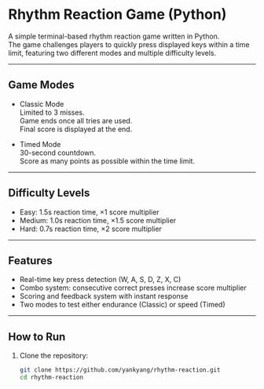 # Rhythm Reaction Game (Python)

A simple terminal-based rhythm reaction game written in Python.  
The game challenges players to quickly press displayed keys within a time limit, featuring two different modes and multiple difficulty levels.

---

## Game Modes

- Classic Mode  
  Limited to 3 misses.  
  Game ends once all tries are used.  
  Final score is displayed at the end.  

- Timed Mode  
  30-second countdown.  
  Score as many points as possible within the time limit.  

---

## Difficulty Levels

- Easy: 1.5s reaction time, ×1 score multiplier  
- Medium: 1.0s reaction time, ×1.5 score multiplier  
- Hard: 0.7s reaction time, ×2 score multiplier  

---

## Features

- Real-time key press detection (W, A, S, D, Z, X, C)  
- Combo system: consecutive correct presses increase score multiplier  
- Scoring and feedback system with instant response  
- Two modes to test either endurance (Classic) or speed (Timed)  

---

## How to Run

1. Clone the repository:
   ```bash
   git clone https://github.com/yankyang/rhythm-reaction.git
   cd rhythm-reaction
